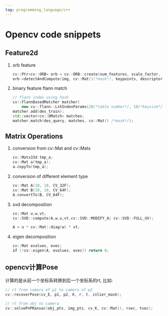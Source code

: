 ```yaml
---
tag: programming_language/c++
---
```

# Opencv code snippets
## Feature2d
1. orb feature
    ```c++
    cv::Ptr<cv::ORB> orb = cv::ORB::create(num_features, scale_factor, levels);
    orb->detectAndCompute(img, cv::Mat()/*mask*/, keypoints, descriptor); 
    ```

2. binary feature flann match
    ```c++
    // flann index using hash
    cv::FlannBasedMatcher matcher(
        new cv::flann::LshIndexParams(20/*table number*/, 10/*keysize*/, 2/*multi_probe_level*/));
    matcher.add(des_train);
    std::vector<cv::DMatch> matches;
    matcher.match(des_query, matches, cv::Mat() /*mask*/);
    ```

## Matrix Operations
1. conversion from cv::Mat and cv::Matx
    ```c++
    cv::Matx33d tmp_a;
    cv::Mat a(tmp_a);
    a.copyTo(tmp_a);
    ```

2. conversion of different element type
    ```c++
    cv::Mat A(10, 10, CV_32F);
    cv::Mat B(10, 10, CV_64F);
    A.convertTo(B, CV_64F);
    ```

3. svd decomposition
    ```c++
    cv::Mat u,w,vt;
    cv::SVD::compute(A,w,u,vt,cv::SVD::MODIFY_A| cv::SVD::FULL_UV);

    A = u * cv::Mat::diag(w) * vt;
    ```

4. eigen decomposition
    ```c++
    cv::Mat evalues, evec;
    if (!cv::eigen(A, evalues, evec)) return 0;
    ```

## opencv计算Pose
计算的是从前一个坐标系转换到后一个坐标系的rt, 比如:
```c++
// rt from camera of p1 to camera of p2
cv::recoverPose(cv_E, p1, p2, K, r, t, inlier_mask);

// rt from obj to camera
cv::solvePnPRansac(obj_pts, img_pts, cv_K, cv::Mat(), rvec, tvec);
```